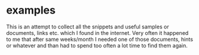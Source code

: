 examples
========

This is an attempt to collect all the snippets and useful samples or documents, links etc. which I found in the internet. Very often it happened to me that after same weeks/month I needed one of those documents, hints or whatever and than had to spend too often a lot time to find them again.

